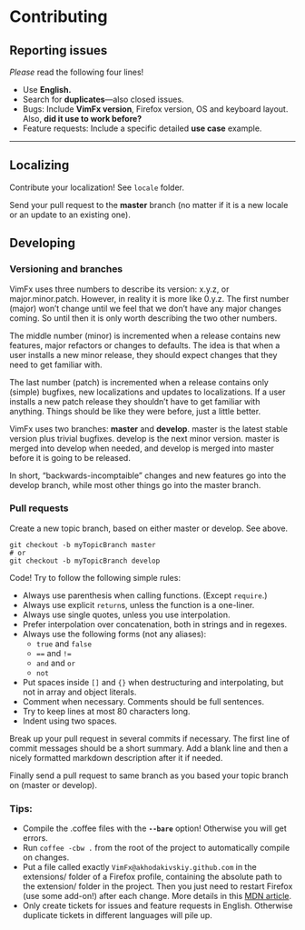# Contributing

## Reporting issues

_Please_ read the following four lines!

- Use **English.**
- Search for **duplicates**—also closed issues.
- Bugs: Include **VimFx version**, Firefox version, OS and keyboard layout.
  Also, **did it use to work before?**
- Feature requests: Include a specific detailed **use case** example.


---


## Localizing

Contribute your localization! See `locale` folder.

Send your pull request to the **master** branch (no matter if it is a new
locale or an update to an existing one).


## Developing

### Versioning and branches

VimFx uses three numbers to describe its version: x.y.z, or major.minor.patch.
However, in reality it is more like 0.y.z. The first number (major) won’t
change until we feel that we don’t have any major changes coming. So until then
it is only worth describing the two other numbers.

The middle number (minor) is incremented when a release contains new features,
major refactors or changes to defaults. The idea is that when a user installs a
new minor release, they should expect changes that they need to get familiar
with.

The last number (patch) is incremented when a release contains only (simple)
bugfixes, new localizations and updates to localizations. If a user installs a
new patch release they shouldn’t have to get familiar with anything. Things
should be like they were before, just a little better.

VimFx uses two branches: **master** and **develop**. master is the latest
stable version plus trivial bugfixes. develop is the next minor version. master
is merged into develop when needed, and develop is merged into master before it
is going to be released.

In short, “backwards-incomptaible” changes and new features go into the develop
branch, while most other things go into the master branch.

### Pull requests

Create a new topic branch, based on either master or develop. See above.

    git checkout -b myTopicBranch master
    # or
    git checkout -b myTopicBranch develop

Code! Try to follow the following simple rules:

- Always use parenthesis when calling functions. (Except `require`.)
- Always use explicit `return`s, unless the function is a one-liner.
- Always use single quotes, unless you use interpolation.
- Prefer interpolation over concatenation, both in strings and in regexes.
- Always use the following forms (not any aliases):
  - `true` and `false`
  - `==` and `!=`
  - `and` and `or`
  - `not`
- Put spaces inside `[]` and `{}` when destructuring and interpolating, but not
  in array and object literals.
- Comment when necessary. Comments should be full sentences.
- Try to keep lines at most 80 characters long.
- Indent using two spaces.

Break up your pull request in several commits if necessary. The first line of
commit messages should be a short summary. Add a blank line and then a nicely
formatted markdown description after it if needed.

Finally send a pull request to same branch as you based your topic branch on
(master or develop).

### Tips:

- Compile the .coffee files with the **`--bare`** option! Otherwise you will
  get errors.
- Run `coffee -cbw .` from the root of the project to automatically compile on
  changes.
- Put a file called exactly `VimFx@akhodakivskiy.github.com` in the extensions/
  folder of a Firefox profile, containing the absolute path to the extension/
  folder in the project. Then you just need to restart Firefox (use some
  add-on!) after each change. More details in this [MDN article][mdn-extdevenv].
- Only create tickets for issues and feature requests in English. Otherwise
  duplicate tickets in different languages will pile up.

[mdn-extdevenv]: https://developer.mozilla.org/en-US/docs/Setting_up_extension_development_environment#Firefox_extension_proxy_file
